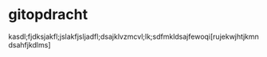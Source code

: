 # gitopdracht
kasdl;fjdksjakfl;jslakfjsljadfl;dsajklvzmcvl;lk;sdfmkldsajfewoqi[rujekwjhtjkmndsahfjkdlms]